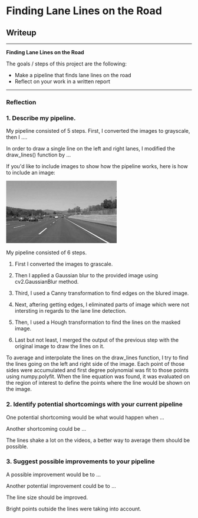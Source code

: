 # **Finding Lane Lines on the Road** 

## Writeup 

---

**Finding Lane Lines on the Road**

The goals / steps of this project are the following:
* Make a pipeline that finds lane lines on the road
* Reflect on your work in a written report


[//]: # (Image References)

[image1]: ./examples/grayscale.jpg "Grayscale"

---

### Reflection

### 1. Describe my pipeline. 

My pipeline consisted of 5 steps. First, I converted the images to grayscale, then I .... 

In order to draw a single line on the left and right lanes, I modified the draw_lines() function by ...

If you'd like to include images to show how the pipeline works, here is how to include an image: 

![alt text][image1]

My pipeline consisted of 6 steps.

1. First I converted the images to grascale. 

[gray-scale image]: ./test_images_output/gray-scale/solidWhiteCurve.jpg

2. Then I applied a Gaussian blur to the provided image using cv2.GaussianBlur method. 

[gray-scale with Guassina Blur image]: ./test_images_output/gray-scaleGB/solidWhiteCurve.jpg

3. Third, I used a Canny transformation to find edges on the blured image. 

[edges image]: ./test_images_output/edges/solidWhiteCurve.jpg

4. Next, aftering getting edges, I eliminated parts of image which were not intersting in regards to the lane line detection. 

[edges with mark image]: ./test_images_output/edgesWithMask/solidWhiteCurve.jpg

5. Then, I used a Hough transformation to find the lines on the masked image.

6. Last but not least, I merged the output of the previous step with the original image to draw the lines on it.

[result image]: ./test_images_output/results/solidWhiteCurve.jpg

To average and interpolate the lines on the draw_lines function, I try to find the lines going on the left and right side of the image. Each point of those sides were accumulated and first degree polynomial was fit to those points using numpy.polyfit. When the line equation was found, it was evaluated on the region of interest to define the points where the line would be shown on the image.


### 2. Identify potential shortcomings with your current pipeline


One potential shortcoming would be what would happen when ... 

Another shortcoming could be ...

The lines shake a lot on the videos, a better way to average them should be possible.

### 3. Suggest possible improvements to your pipeline

A possible improvement would be to ...

Another potential improvement could be to ...

The line size should be improved.

Bright points outside the lines were taking into account.